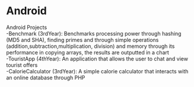 # Android
Android Projects <br />
-Benchmark (3rdYear): Benchmarks processing power through hashing (MD5 and SHA), finding primes and through simple operations (addition,subtraction,multiplication, division) and memory through its performance in copying arrays, the results are outputted in a chart <br />
-TouristApp (4thYear): An application that allows the user to chat and view tourist offers <br />
-CalorieCalculator (3rdYear): A simple calorie calculator that interacts with an online database through PHP <br />
